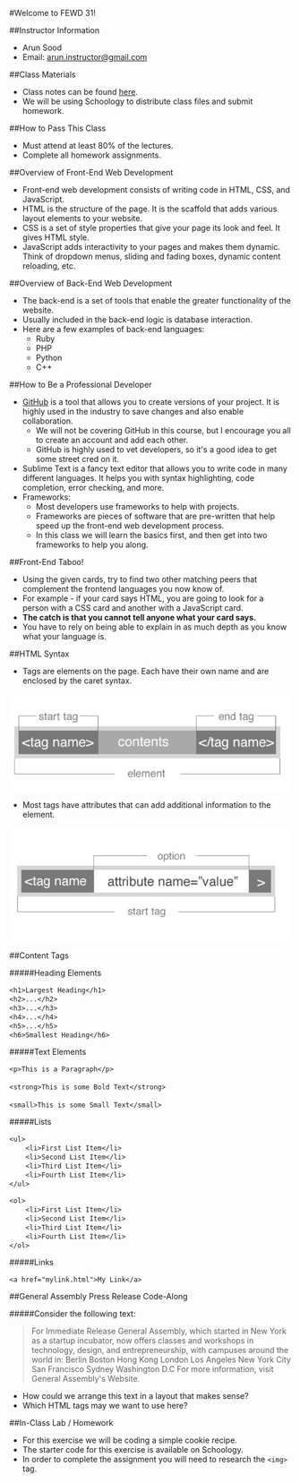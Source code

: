 #Welcome to FEWD 31!

##Instructor Information
- Arun Sood
- Email: arun.instructor@gmail.com

##Class Materials
- Class notes can be found [here](https://github.com/arun-instructor/FEWD31-Arun).
- We will be using Schoology to distribute class files and submit homework.

##How to Pass This Class
- Must attend at least 80% of the lectures.
- Complete all homework assignments.

##Overview of Front-End Web Development
- Front-end web development consists of writing code in HTML, CSS, and JavaScript.
- HTML is the structure of the page. It is the scaffold that adds various layout elements to your website.
- CSS is a set of style properties that give your page its look and feel. It gives HTML style.
- JavaScript adds interactivity to your pages and makes them dynamic. Think of dropdown menus, sliding and fading boxes, dynamic content reloading, etc.

##Overview of Back-End Web Development
- The back-end is a set of tools that enable the greater functionality of the website.
- Usually included in the back-end logic is database interaction.
- Here are a few examples of back-end languages:
	- Ruby
	- PHP
	- Python
	- C++

##How to Be a Professional Developer
- [GitHub](https://github.com/) is a tool that allows you to create versions of your project. It is highly used in the industry to save changes and also enable collaboration.
	- We will not be covering GitHub in this course, but I encourage you all to create an account and add each other.
	- GitHub is highly used to vet developers, so it's a good idea to get some street cred on it.
- Sublime Text is a fancy text editor that allows you to write code in many different languages. It helps you with syntax highlighting, code completion, error checking, and more.
- Frameworks:
	- Most developers use frameworks to help with projects.
	- Frameworks are pieces of software that are pre-written that help speed up the front-end web development process.
	- In this class we will learn the basics first, and then get into two frameworks to help you along.

##Front-End Taboo!
- Using the given cards, try to find two other matching peers that complement the frontend languages you now know of.
- For example - if your card says HTML, you are going to look for a person with a CSS card and another with a JavaScript card.
- **The catch is that you cannot tell anyone what your card says.**
- You have to rely on being able to explain in as much depth as you know what your language is.

##HTML Syntax
- Tags are elements on the page. Each have their own name and are enclosed by the caret syntax.

![HTML Tag Syntax](img/tags.png)

- Most tags have attributes that can add additional information to the element.

![HTML Tag Attributes](img/tags_attributes.png)

##Content Tags

#####Heading Elements

```
<h1>Largest Heading</h1>
<h2>...</h2>
<h3>...</h3>
<h4>...</h4>
<h5>...</h5>
<h6>Smallest Heading</h6>
```

#####Text Elements

```
<p>This is a Paragraph</p>

<strong>This is some Bold Text</strong>

<small>This is some Small Text</small>
```

#####Lists

```
<ul>
	<li>First List Item</li>
	<li>Second List Item</li>
	<li>Third List Item</li>
	<li>Fourth List Item</li>
</ul>
```

```
<ol>
	<li>First List Item</li>
	<li>Second List Item</li>
	<li>Third List Item</li>
	<li>Fourth List Item</li>
</ol>
```

#####Links

```
<a href="mylink.html">My Link</a>
```

##General Assembly Press Release Code-Along

#####Consider the following text:

> For Immediate Release General Assembly, which started in New York as a startup incubator, now offers classes and workshops in technology, design, and entrepreneurship, with campuses around the world in: Berlin Boston Hong Kong London Los Angeles New York City San Francisco Sydney Washington D.C For more information, visit General Assembly's Website.

- How could we arrange this text in a layout that makes sense?
- Which HTML tags may we want to use here?

##In-Class Lab / Homework
- For this exercise we will be coding a simple cookie recipe.
- The starter code for this exercise is available on Schoology.
- In order to complete the assignment you will need to research the `<img>` tag.